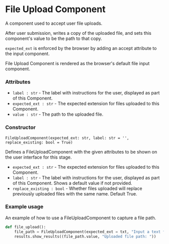 # File Upload Component

A component used to accept user file uploads.

After user submission, writes a copy of the uploaded file, and sets this component's value to be the path to that copy.

`expected_ext` is enforced by the browser by adding an accept attribute to the input component.

File Upload Component is rendered as the browser's default file input component.

### Attributes
- `label : str` - The label with instructions for the user, displayed as part of this Component.
- `expected_ext : str` - The expected extension for files uploaded to this Component.
- `value : str` - The path to the uploaded file.

### Constructor
`FileUploadComponent(expected_ext: str, label: str = '', replace_existing: bool = True)`

Defines a FileUploadComponent with the given attributes to be shown on the user interface for this stage.

- `expected_ext : str` - The expected extension for files uploaded to this Component.
- `label : str` - The label with instructions for the user, displayed as part of this Component. Shows a default value if not provided.
- `replace_existing : bool` - Whether files uploaded will replace previously uploaded files with the same name. Default True.

### Example usage
An example of how to use a FileUploadComponent to capture a file path.

```python
def file_upload():
    file_path = FileUploadComponent(expected_ext = txt, "Input a text file")
    results.show_results((file_path.value, "Uploaded file path: "))
```
